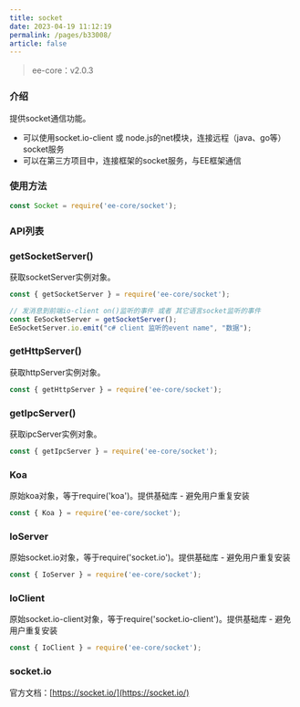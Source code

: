 ```yaml
---
title: socket
date: 2023-04-19 11:12:19
permalink: /pages/b33008/
article: false
---
```


> ee-core：v2.0.3

###  介绍
提供socket通信功能。

- 可以使用socket.io-client 或 node.js的net模块，连接远程（java、go等）socket服务
- 可以在第三方项目中，连接框架的socket服务，与EE框架通信

###  使用方法
```javascript
const Socket = require('ee-core/socket');
```

###  API列表
###  getSocketServer()
获取socketServer实例对象。
```javascript
const { getSocketServer } = require('ee-core/socket');

// 发消息到前端io-client on()监听的事件 或者 其它语言socket监听的事件
const EeSocketServer = getSocketServer();
EeSocketServer.io.emit("c# client 监听的event name", "数据");
```

###  getHttpServer()
获取httpServer实例对象。
```javascript
const { getHttpServer } = require('ee-core/socket');
```

###  getIpcServer()
获取ipcServer实例对象。
```javascript
const { getIpcServer } = require('ee-core/socket');
```

###  Koa
原始koa对象，等于require('koa')。提供基础库 - 避免用户重复安装
```javascript
const { Koa } = require('ee-core/socket');
```

###  IoServer
原始socket.io对象，等于require('socket.io')。提供基础库 - 避免用户重复安装
```javascript
const { IoServer } = require('ee-core/socket');
```

###  IoClient
原始socket.io-client对象，等于require('socket.io-client')。提供基础库 - 避免用户重复安装
```javascript
const { IoClient } = require('ee-core/socket');
```

### socket.io
官方文档：[https://socket.io/](https://socket.io/)


